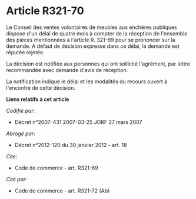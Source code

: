 # Article R321-70

Le Conseil des ventes volontaires de meubles aux enchères publiques dispose d'un délai de quatre mois à compter de la
réception de l'ensemble des pièces mentionnées à l'article R. 321-69 pour se prononcer sur la demande. A défaut de décision
expresse dans ce délai, la demande est réputée rejetée.

La décision est notifiée aux personnes qui ont sollicité l'agrément, par lettre recommandée avec demande d'avis de réception.

La notification indique le délai et les modalités du recours ouvert à l'encontre de cette décision.

**Liens relatifs à cet article**

_Codifié par_:

  - Décret n°2007-431 2007-03-25 JORF 27 mars 2007

_Abrogé par_:

  - Décret n°2012-120 du 30 janvier 2012 - art. 18

_Cite_:

  - Code de commerce - art. R321-69

_Cité par_:

  - Code de commerce - art. R321-72 (Ab)
